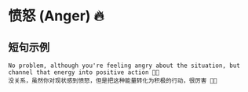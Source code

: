 # 愤怒 (Anger) 🔥

## 短句示例

```
No problem, although you're feeling angry about the situation, but channel that energy into positive action 💪🔥
没关系，虽然你对现状感到愤怒，但是把这种能量转化为积极的行动，很厉害 💪🔥
``` 